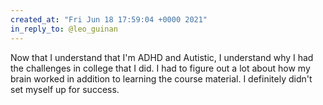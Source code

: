 ```yaml
---
created_at: "Fri Jun 18 17:59:04 +0000 2021"
in_reply_to: @leo_guinan
---
```


Now that I understand that I'm ADHD and Autistic, I understand why I had the challenges in college that I did. I had to figure out a lot about how my brain worked in addition to learning the course material. I definitely didn't set myself up for success.